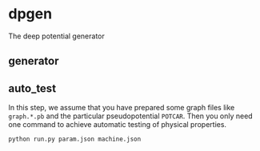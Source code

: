 # dpgen
The deep potential generator
## generator
## auto_test
In this step, we assume that you have prepared some graph files like `graph.*.pb` and the particular pseudopotential `POTCAR`.
Then you only need one command to achieve automatic testing of physical properties.
```
python run.py param.json machine.json
```

